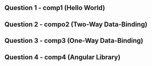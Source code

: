 ## Question 1 - comp1 (Hello World)
## Question 2 - compo2 (Two-Way Data-Binding)
## Question 3 - comp3 (One-Way Data-Binding)
## Question 4 - comp4 (Angular Library)

